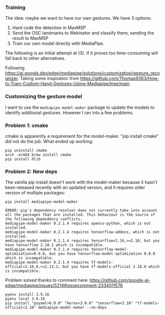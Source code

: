 ### Training

The idea: maybe we want to have our own gestures. We have 3 options:
1) Hard code the detection in MaxMSP
2) Send the OSC landmarks to Wekinator and classify there, sending the result to MaxMSP
3) Train our own model directly with MediaPipe.

The following is an initial attempt at (3). If it proves too time-consuming will fall back to other alternatives.

Following https://ai.google.dev/edge/mediapipe/solutions/customization/gesture_recognizer. Taking some inspiration from https://github.com/Thomas9363/How-to-Train-Custom-Hand-Gestures-Using-Mediapipe/tree/main

### Customizing the gesture model

I want to use the `mediapipe-model-maker` package to update the models to identify additional gestures. However I ran into a few problems.

### Problem 1: cmake

cmake is apparently a requirement for the model-maker. "pip install cmake" did not do the job. What ended up working:

```shell
pip uninstall cmake
arch -arm64 brew install cmake
pip install dlib
```

### Problem 2: New deps

The vanilla pip install doesn't work with the model-maker because it hasn't been released recently with an updated version, and it requires older version of multiple packages:

```
pip install mediapipe-model-maker
```
```
ERROR: pip's dependency resolver does not currently take into account all the packages that are installed. This behaviour is the source of the following dependency conflicts.
mediapipe-model-maker 0.2.1.4 requires opencv-python, which is not installed.
mediapipe-model-maker 0.2.1.4 requires tensorflow-addons, which is not installed.
mediapipe-model-maker 0.2.1.4 requires tensorflow<2.16,>=2.10, but you have tensorflow 2.18.1 which is incompatible.
mediapipe-model-maker 0.2.1.4 requires tensorflow-model-optimization<0.8.0, but you have tensorflow-model-optimization 0.8.0 which is incompatible.
mediapipe-model-maker 0.2.1.4 requires tf-models-official<2.16.0,>=2.13.2, but you have tf-models-official 2.18.0 which is incompatible.
```


Problem solved thanks to comment here: https://github.com/google-ai-edge/mediapipe/issues/5214#issuecomment-2334011576

```shell
pyenv install 3.9.16
pyenv local 3.9.16
pip install "pyyaml>6.0.0" "keras<3.0.0" "tensorflow<2.16" "tf-models-official<2.16" mediapipe-model-maker --no-deps
```
